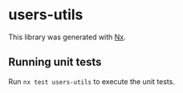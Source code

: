 # users-utils

This library was generated with [Nx](https://nx.dev).

## Running unit tests

Run `nx test users-utils` to execute the unit tests.
